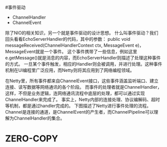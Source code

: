 #事件驱动
* ChannelHandler
* ChannelEvent

除了NIO的相关知识，另一个就是事件驱动的设计思想。
什么叫事件驱动？我们回头看看EchoServerHandler的代码，其中的参数：
public void messageReceived(ChannelHandlerContext ctx, MessageEvent e)，MessageEvent就是一个事件。
这个事件携带了一些信息，例如这里e.getMessage()就是消息的内容，而EchoServerHandler则描述了处理这种事件的方式。
一旦某个事件触发，相应的Handler则会被调用，并进行处理。这种事件机制在UI编程里广泛应用，而Netty则将其应用到了网络编程领域。

在Netty里，所有事件都来自ChannelEvent接口，这些事件涵盖监听端口、建立连接、读写数据等网络通讯的各个阶段。
而事件的处理者就是ChannelHandler，这样，不但是业务逻辑，连网络通讯流程中底层的处理，都可以通过实现ChannelHandler来完成了。
事实上，Netty内部的连接处理、协议编解码、超时等机制，都是通过handler完成的。
下图描述了Netty进行事件处理的流程。Channel是连接的通道，是ChannelEvent的产生者，而ChannelPipeline可以理解为ChannelHandler的集合。

# ZERO-COPY